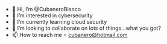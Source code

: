 - 👋 Hi, I’m @CubaneroBlanco
- 👀 I’m interested in cybersecurity
- 🌱 I’m currently learning cloud security
- 💞️ I’m looking to collaborate on lots of things...what you got?
- 📫 How to reach me = cubanero@hotmail.com

<!---
CubaneroBlanco/CubaneroBlanco is a ✨ special ✨ repository because its `README.md` (this file) appears on your GitHub profile.
You can click the Preview link to take a look at your changes.
--->

